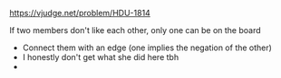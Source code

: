 https://vjudge.net/problem/HDU-1814


If two members don't like each other, only one can be on the board
- Connect them with an edge (one implies the negation of the other)
- I honestly don't get what she did here tbh
- 
